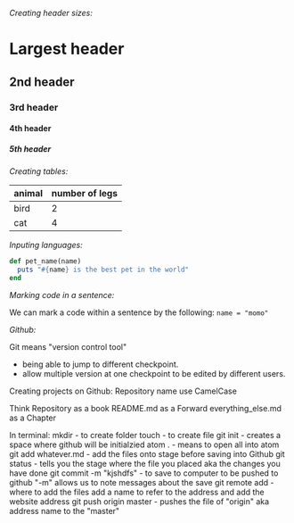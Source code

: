 *Creating header sizes:*


# Largest header
## 2nd header
### 3rd header
#### 4th header
##### 5th header

*Creating tables:*

|animal|number of legs|
|------|--------------|
|bird  |2             |
|cat   |4             |

*Inputing languages:*

```ruby
def pet_name(name)
  puts "#{name} is the best pet in the world"
end
```

*Marking code in a sentence:*

We can mark a code within a sentence by the following: `name = "momo"`



*Github:*

Git means "version control tool"
- being able to jump to different checkpoint.
- allow multiple version at one checkpoint to be edited by different users.

Creating projects on Github:
Repository name use CamelCase

Think Repository as a book
README.md as a Forward
everything_else.md as a Chapter

In terminal:
mkdir - to create folder
touch - to create file
git init - creates a space where github will be initialzied
atom . - means to open all into atom
git add whatever.md - add the files onto stage before saving into Github
git status - tells you the stage where the file you placed aka the changes you have done
git commit -m "kjshdfs" - to save to computer to be pushed to github "-m" allows us to note messages about the save
git remote add - where to add the files add a name to refer to the address and add the website address
git push origin master - pushes the file of "origin" aka address name to the "master"
